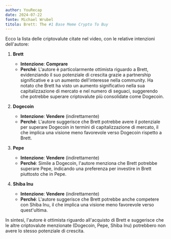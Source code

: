 ```yaml
---
author: YouRecap
date: 2024-07-22
fonte: Michael Wrubel
titolo: Brett: The #1 Base Meme Crypto To Buy
---
```


Ecco la lista delle criptovalute citate nel video, con le relative intenzioni dell'autore:

1. **Brett**
   - **Intenzione**: **Comprare**
   - **Perché**: L'autore è particolarmente ottimista riguardo a Brett, evidenziando il suo potenziale di crescita grazie a partnership significative e a un aumento dell'interesse nella community. Ha notato che Brett ha visto un aumento significativo nella sua capitalizzazione di mercato e nel numero di seguaci, suggerendo che potrebbe superare criptovalute più consolidate come Dogecoin.

2. **Dogecoin**
   - **Intenzione**: **Vendere** (indirettamente)
   - **Perché**: L'autore suggerisce che Brett potrebbe avere il potenziale per superare Dogecoin in termini di capitalizzazione di mercato, il che implica una visione meno favorevole verso Dogecoin rispetto a Brett.

3. **Pepe**
   - **Intenzione**: **Vendere** (indirettamente)
   - **Perché**: Simile a Dogecoin, l'autore menziona che Brett potrebbe superare Pepe, indicando una preferenza per investire in Brett piuttosto che in Pepe.

4. **Shiba Inu**
   - **Intenzione**: **Vendere** (indirettamente)
   - **Perché**: L'autore suggerisce che Brett potrebbe anche competere con Shiba Inu, il che implica una visione meno favorevole verso quest'ultima.

In sintesi, l'autore è ottimista riguardo all'acquisto di Brett e suggerisce che le altre criptovalute menzionate (Dogecoin, Pepe, Shiba Inu) potrebbero non avere lo stesso potenziale di crescita.
